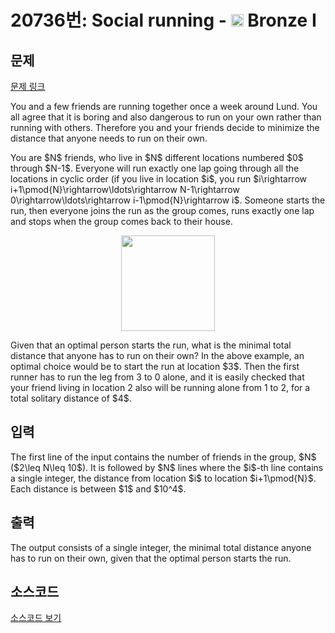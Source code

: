# 20736번: Social running - <img src="https://static.solved.ac/tier_small/5.svg" style="height:20px" /> Bronze I

<!-- performance -->

<!-- 문제 제출 후 깃허브에 푸시를 했을 때 제출한 코드의 성능이 입력될 공간입니다.-->

<!-- end -->

## 문제

[문제 링크](https://boj.kr/20736)


<p>You and a few friends are running together once a week around Lund. You all agree that it is boring and also dangerous to run on your own rather than running with others. Therefore you and your friends decide to minimize the distance that anyone needs to run on their own.</p>

<p>You are $N$ friends, who live in $N$ different locations numbered $0$ through $N-1$. Everyone will run exactly one lap going through all the locations in cyclic order (if you live in location $i$, you run $i\rightarrow i+1\pmod{N}\rightarrow\ldots\rightarrow N-1\rightarrow 0\rightarrow\ldots\rightarrow i-1\pmod{N}\rightarrow i$. Someone starts the run, then everyone joins the run as the group comes, runs exactly one lap and stops when the group comes back to their house.</p>

<p style="text-align: center;"><img alt="" src="https://upload.acmicpc.net/0fbc38ff-73d0-45d1-851c-0e8754b635d1/-/preview/" style="width: 150px; height: 153px;"></p>

<p>Given that an optimal person starts the run, what is the minimal total distance that anyone has to run on their own? In the above example, an optimal choice would be to start the run at location $3$. Then the first runner has to run the leg from 3 to 0 alone, and it is easily checked that your friend living in location 2 also will be running alone from 1 to 2, for a total solitary distance of $4$.</p>



## 입력


<p>The first line of the input contains the number of friends in the group, $N$ ($2\leq N\leq 10$). It is followed by $N$ lines where the $i$-th line contains a single integer, the distance from location $i$ to location $i+1\pmod{N}$. Each distance is between $1$ and $10^4$.</p>



## 출력


<p>The output consists of a single integer, the minimal total distance anyone has to run on their own, given that the optimal person starts the run.</p>



## 소스코드

[소스코드 보기](Social%20running.cpp)